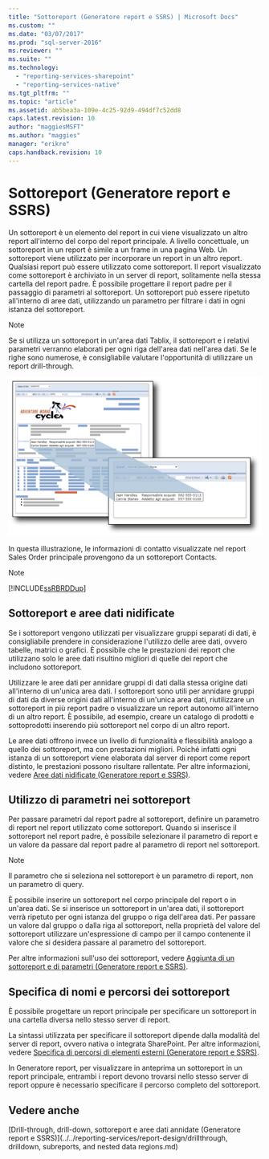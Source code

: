 ```yaml
---
title: "Sottoreport (Generatore report e SSRS) | Microsoft Docs"
ms.custom: ""
ms.date: "03/07/2017"
ms.prod: "sql-server-2016"
ms.reviewer: ""
ms.suite: ""
ms.technology: 
  - "reporting-services-sharepoint"
  - "reporting-services-native"
ms.tgt_pltfrm: ""
ms.topic: "article"
ms.assetid: ab5bea3a-109e-4c25-92d9-494df7c52dd8
caps.latest.revision: 10
author: "maggiesMSFT"
ms.author: "maggies"
manager: "erikre"
caps.handback.revision: 10
---
```

# Sottoreport (Generatore report e SSRS)
  Un sottoreport è un elemento del report in cui viene visualizzato un altro report all'interno del corpo del report principale. A livello concettuale, un sottoreport in un report è simile a un frame in una pagina Web. Un sottoreport viene utilizzato per incorporare un report in un altro report. Qualsiasi report può essere utilizzato come sottoreport. Il report visualizzato come sottoreport è archiviato in un server di report, solitamente nella stessa cartella del report padre. È possibile progettare il report padre per il passaggio di parametri al sottoreport. Un sottoreport può essere ripetuto all'interno di aree dati, utilizzando un parametro per filtrare i dati in ogni istanza del sottoreport.  
  
> [!NOTE]  
>  Se si utilizza un sottoreport in un'area dati Tablix, il sottoreport e i relativi parametri verranno elaborati per ogni riga dell'area dati nell'area dati. Se le righe sono numerose, è consigliabile valutare l'opportunità di utilizzare un report drill-through.  
  
 ![rs_Subreport](../../reporting-services/report-design/media/rs-subreport.gif "rs_Subreport")  
  
 In questa illustrazione, le informazioni di contatto visualizzate nel report Sales Order principale provengono da un sottoreport Contacts.  
  
> [!NOTE]  
>  [!INCLUDE[ssRBRDDup](../../includes/ssrbrddup-md.md)]  
  
## Sottoreport e aree dati nidificate  
 Se i sottoreport vengono utilizzati per visualizzare gruppi separati di dati, è consigliabile prendere in considerazione l'utilizzo delle aree dati, ovvero tabelle, matrici o grafici. È possibile che le prestazioni dei report che utilizzano solo le aree dati risultino migliori di quelle dei report che includono sottoreport.  
  
 Utilizzare le aree dati per annidare gruppi di dati dalla stessa origine dati all'interno di un'unica area dati. I sottoreport sono utili per annidare gruppi di dati da diverse origini dati all'interno di un'unica area dati, riutilizzare un sottoreport in più report padre o visualizzare un report autonomo all'interno di un altro report. È possibile, ad esempio, creare un catalogo di prodotti e sottoprodotti inserendo più sottoreport nel corpo di un altro report.  
  
 Le aree dati offrono invece un livello di funzionalità e flessibilità analogo a quello dei sottoreport, ma con prestazioni migliori. Poiché infatti ogni istanza di un sottoreport viene elaborata dal server di report come report distinto, le prestazioni possono risultare rallentate. Per altre informazioni, vedere [Aree dati nidificate &#40;Generatore report e SSRS&#41;](../../reporting-services/report-design/nested-data-regions-report-builder-and-ssrs.md).  
  
## Utilizzo di parametri nei sottoreport  
 Per passare parametri dal report padre al sottoreport, definire un parametro di report nel report utilizzato come sottoreport. Quando si inserisce il sottoreport nel report padre, è possibile selezionare il parametro di report e un valore da passare dal report padre al parametro di report nel sottoreport.  
  
> [!NOTE]  
>  Il parametro che si seleziona nel sottoreport è un parametro di report, non un parametro di query.  
  
 È possibile inserire un sottoreport nel corpo principale del report o in un'area dati. Se si inserisce un sottoreport in un'area dati, il sottoreport verrà ripetuto per ogni istanza del gruppo o riga dell'area dati. Per passare un valore dal gruppo o dalla riga al sottoreport, nella proprietà del valore del sottoreport utilizzare un'espressione di campo per il campo contenente il valore che si desidera passare al parametro del sottoreport.  
  
 Per altre informazioni sull'uso dei sottoreport, vedere [Aggiunta di un sottoreport e di parametri &#40;Generatore report e SSRS&#41;](../../reporting-services/report-design/add-a-subreport-and-parameters-report-builder-and-ssrs.md).  
  
## Specifica di nomi e percorsi dei sottoreport  
 È possibile progettare un report principale per specificare un sottoreport in una cartella diversa nello stesso server di report.  
  
 La sintassi utilizzata per specificare il sottoreport dipende dalla modalità del server di report, ovvero nativa o integrata SharePoint. Per altre informazioni, vedere [Specifica di percorsi di elementi esterni &#40;Generatore report e SSRS&#41;](../../reporting-services/report-design/specifying-paths-to-external-items-report-builder-and-ssrs.md).  
  
 In Generatore report, per visualizzare in anteprima un sottoreport in un report principale, entrambi i report devono trovarsi nello stesso server di report oppure è necessario specificare il percorso completo del sottoreport.  
  
## Vedere anche  
 [Drill-through, drill-down, sottoreport e aree dati annidate &#40;Generatore report e SSRS&#41;](../../reporting-services/report-design/drillthrough, drilldown, subreports, and nested data regions.md)  
  
  
